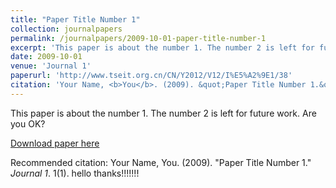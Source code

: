 ```yaml
---
title: "Paper Title Number 1"
collection: journalpapers
permalink: /journalpapers/2009-10-01-paper-title-number-1
excerpt: 'This paper is about the number 1. The number 2 is left for future work.'
date: 2009-10-01
venue: 'Journal 1'
paperurl: 'http://www.tseit.org.cn/CN/Y2012/V12/I%E5%A2%9E1/38'
citation: 'Your Name, <b>You</b>. (2009). &quot;Paper Title Number 1.&quot; <i>Journal 1</i>. 1(1).'
---
```

This paper is about the number 1. The number 2 is left for future work. Are you OK?

[Download paper here](http://academicpages.github.io/files/paper1.pdf)

Recommended citation: Your Name, You. (2009). "Paper Title Number 1." <i>Journal 1</i>. 1(1). hello thanks!!!!!!!
